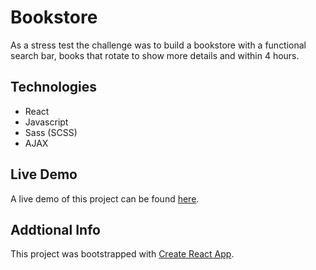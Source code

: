 # Bookstore

As a stress test the challenge was to build a bookstore with a functional search bar, books that rotate to show more details and within 4 hours.

## Technologies

* React
* Javascript
* Sass (SCSS)
* AJAX

## Live Demo

A live demo of this project can be found [here](https://mjbryan10.github.io/bookstore-app/).

## Addtional Info

This project was bootstrapped with [Create React App](https://github.com/facebook/create-react-app).
